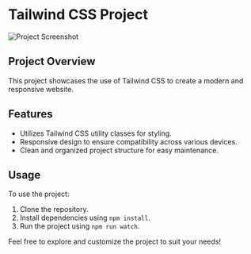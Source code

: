 # Tailwind CSS Project

![Project Screenshot](https://i.ibb.co/sjgq5jx/Screenshot-31.png)

## Project Overview

This project showcases the use of Tailwind CSS to create a modern and responsive website.

## Features

- Utilizes Tailwind CSS utility classes for styling.
- Responsive design to ensure compatibility across various devices.
- Clean and organized project structure for easy maintenance.

## Usage

To use the project:

1. Clone the repository.
2. Install dependencies using `npm install`.
3. Run the project using `npm run watch`.

Feel free to explore and customize the project to suit your needs!
